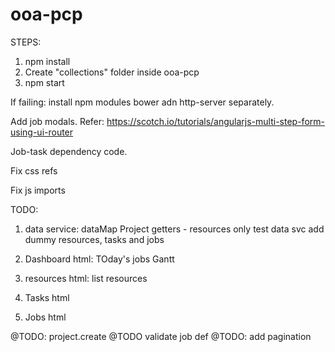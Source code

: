 # ooa-pcp

STEPS:
1. npm install
2. Create "collections" folder inside ooa-pcp
3. npm start

If failing: install npm modules bower adn http-server separately.

Add job modals. Refer: https://scotch.io/tutorials/angularjs-multi-step-form-using-ui-router

Job-task dependency code.

Fix css refs

Fix js imports

TODO:
1. data service:
	dataMap
	Project getters - resources only
	test data svc
	add dummy resources, tasks and jobs

2. Dashboard html:
	TOday's jobs
	Gantt

3. resources html:
	list resources

4. Tasks html

5. Jobs html

@TODO: project.create
@TODO validate job def
@TODO: add pagination
